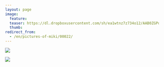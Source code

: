 ```yaml
---
layout: page
image:
  feature:
  teaser: https://dl.dropboxusercontent.com/sh/ea1wtnz7z734o12/AAB0ZGPdwyoW6Xdy9FsqBr1-a/mikin-kuvat/2/IMG26851-245px.jpg
  thumb:
redirect_from:
  - /en/pictures-of-miki/00022/
---
```


[![](https://dl.dropboxusercontent.com/sh/ea1wtnz7z734o12/AACys3QpVPfxOyjyQPRb_zxca/mikin-kuvat/2/IMG26855-800px.jpg)](https://dl.dropboxusercontent.com/sh/ea1wtnz7z734o12/AABR_gcJeFcgs-igFUqXGoGta/mikin-kuvat/2/IMG26855.jpg)

[![](https://dl.dropboxusercontent.com/sh/ea1wtnz7z734o12/AABVmdNz3YSmNCHpLqeSxei5a/mikin-kuvat/2/IMG26851-800px.jpg)](https://dl.dropboxusercontent.com/sh/ea1wtnz7z734o12/AADfFW8ibKmv3p1WWGZCpCzna/mikin-kuvat/2/IMG26851.jpg)
